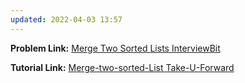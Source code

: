 ```yaml
---
updated: 2022-04-03 13:57
---
```

**Problem Link:** [Merge Two Sorted Lists InterviewBit](https://www.interviewbit.com/problems/merge-two-sorted-lists/)

**Tutorial Link:** [Merge-two-sorted-List Take-U-Forward](https://youtu.be/Xb4slcp1U38)
